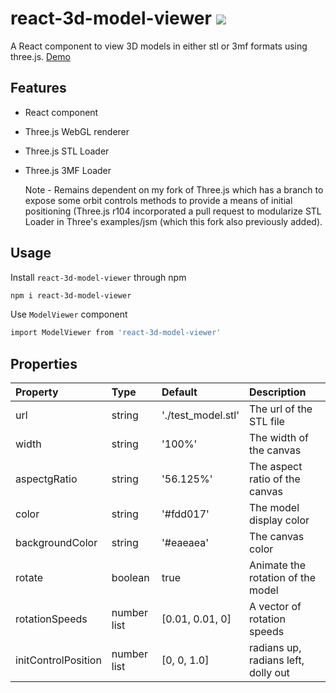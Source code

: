 # react-3d-model-viewer [![](https://img.shields.io/npm/v/react-3d-model-viewer.svg)](https://www.npmjs.com/package/react-3d-model-viewer) 
A React component to view 3D models in either stl or 3mf formats using three.js. [Demo](https://haafoo.github.io/react-3d-model-viewer/)

## Features
* React component
* Three.js WebGL renderer
* Three.js STL Loader
* Three.js 3MF Loader

  Note - Remains dependent on my fork of Three.js which has a branch to expose some orbit controls
  methods to provide a means of initial positioning (Three.js r104 incorporated a pull request to
  modularize STL Loader in Three's examples/jsm (which this fork also previously added).

## Usage
Install `react-3d-model-viewer` through npm
```bash
npm i react-3d-model-viewer
```
Use `ModelViewer` component
```bash
import ModelViewer from 'react-3d-model-viewer'
```

## Properties
Property | Type | Default | Description
:-----------------------|:--------------|:--------------|:--------------------------------
url | string  | './test_model.stl'  | The url of the STL file
width | string | '100%' | The width of the canvas    
aspectgRatio | string | '56.125%' | The aspect ratio of the canvas
color | string | '#fdd017' | The model display color
backgroundColor | string | '#eaeaea' | The canvas color
rotate | boolean | true | Animate the rotation of the model
rotationSpeeds | number list | [0.01, 0.01, 0] | A vector of rotation speeds
initControlPosition | number list | [0, 0, 1.0] | radians up, radians left, dolly out 
